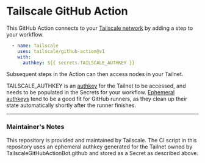 # Tailscale GitHub Action

This GitHub Action connects to your [Tailscale network](https://tailscale.com)
by adding a step to your workflow.

```yaml
  - name: Tailscale
    uses: tailscale/github-action@v1
    with:
      authkey: ${{ secrets.TAILSCALE_AUTHKEY }}
```

Subsequent steps in the Action can then access nodes in your Tailnet.

TAILSCALE\_AUTHKEY is an [authkey](https://tailscale.com/kb/1085/auth-keys/) 
for the Tailnet to be accessed, and needs to be populated in the Secrets for
your workflow. [Ephemeral authkeys](https://tailscale.com/kb/1111/ephemeral-nodes/) tend
to be a good fit for GitHub runners, as they clean up their state automatically shortly
after the runner finishes.

----

### Maintainer's Notes
This repository is provided and maintained by Tailscale. The CI script in this
repository uses an ephemeral authkey generated for the Tailnet owned by
TailscaleGitHubActionBot.github and stored as a Secret as described above.
